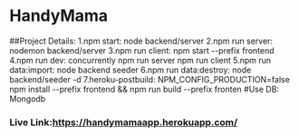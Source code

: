 # HandyMama
##Project Details:
    1.npm start: node backend/server 
    2.npm run server: nodemon backend/server
    3.npm run client: npm start --prefix frontend
    4.npm run dev: concurrently npm run server npm run client
    5.npm run data:import: node backend seeder
    6.npm run data:destroy: node backend/seeder -d
    7.heroku-postbuild: NPM_CONFIG_PRODUCTION=false npm install --prefix frontend && npm run build --prefix fronten
  #Use DB: Mongodb
  
### Live Link:https://handymamaapp.herokuapp.com/
